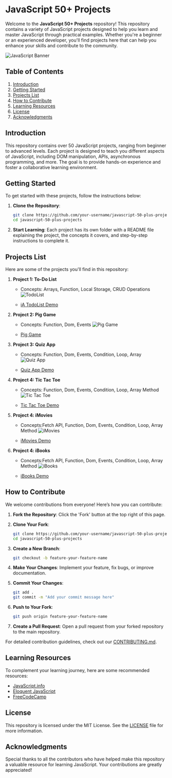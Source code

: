 
# JavaScript 50+ Projects

Welcome to the **JavaScript 50+ Projects** repository! This repository contains a variety of JavaScript projects designed to help you learn and master JavaScript through practical examples. Whether you're a beginner or an experienced developer, you'll find projects here that can help you enhance your skills and contribute to the community.

![JavaScript Banner](https://i.ibb.co/dB1hK0y/Web-Designer-Business-Card-in-Yellow-Modern-Style.png)

## Table of Contents

1. [Introduction](#introduction)
2. [Getting Started](#getting-started)
3. [Projects List](#projects-list)
4. [How to Contribute](#how-to-contribute)
5. [Learning Resources](#learning-resources)
6. [License](#license)
7. [Acknowledgments](#acknowledgments)

## Introduction

This repository contains over 50 JavaScript projects, ranging from beginner to advanced levels. Each project is designed to teach you different aspects of JavaScript, including DOM manipulation, APIs, asynchronous programming, and more. The goal is to provide hands-on experience and foster a collaborative learning environment.

## Getting Started

To get started with these projects, follow the instructions below:

1. **Clone the Repository**:
   ```bash
   git clone https://github.com/your-username/javascript-50-plus-projects.git
   cd javascript-50-plus-projects
   ```

2. **Start Learning**:
   Each project has its own folder with a README file explaining the project, the concepts it covers, and step-by-step instructions to complete it. 

## Projects List

Here are some of the projects you'll find in this repository:

1. **Project 1: To-Do List**
   - Concepts: Arrays, Function, Local Storage, CRUD Operations
    ![TodoList](https://i.ibb.co/xhjzYDF/Screenshot-2024-06-01-at-00-10-28-i-A-Todo-List.png)

   - [iA TodoList Demo](https://todolist-app-ia.netlify.app/)

2. **Project 2: Pig Game**
   - Concepts: Function, Dom, Events
    ![Pig Game](https://i.ibb.co/f07GLdw/Screenshot-2024-06-03-at-15-49-29-Pig-Game.png)
    
   - [Pig Game](https://pig-game-ia.netlify.app/)

3. **Project 3: Quiz App**
   - Concepts: Function, Dom, Events, Condition, Loop, Array
    ![Quiz App](https://i.ibb.co/HpnLHQk/Screenshot-2024-06-05-at-16-35-58-i-A-Quiz-App.png)
    
   - [Quiz App Demo](https://quiz-app-ia.netlify.app/)

4. **Project 4: Tic Tac Toe**
   - Concepts: Function, Dom, Events, Condition, Loop, Array Method
    ![Tic Tac Toe](https://i.ibb.co/Kj4r5KG/Screenshot-2024-06-09-at-18-39-48-Tic-Tac-Toe-Game.png)
    
   - [Tic Tac Toe Demo](https://tic-tac-toe-game-ia.netlify.app/)

5. **Project 4: iMovies**
   - Concepts:Fetch API, Function, Dom, Events, Condition, Loop, Array Method
    ![iMovies](https://i.ibb.co/mqNg3mq/Screenshot-2024-06-27-at-21-54-13-i-Movies.png)
    
   - [iMovies Demo](https://i-movies-web.netlify.app/)

5. **Project 4: iBooks**
   - Concepts:Fetch API, Function, Dom, Events, Condition, Loop, Array Method
    ![iBooks](https://shorturl.at/y1cTd)
    
   - [iBooks Demo](https://i-books-ia.netlify.app/)


## How to Contribute

We welcome contributions from everyone! Here’s how you can contribute:

1. **Fork the Repository**:
   Click the 'Fork' button at the top right of this page.

2. **Clone Your Fork**:
   ```bash
   git clone https://github.com/your-username/javascript-50-plus-projects.git
   cd javascript-50-plus-projects
   ```

3. **Create a New Branch**:
   ```bash
   git checkout -b feature-your-feature-name
   ```

4. **Make Your Changes**:
   Implement your feature, fix bugs, or improve documentation.

5. **Commit Your Changes**:
   ```bash
   git add .
   git commit -m "Add your commit message here"
   ```

6. **Push to Your Fork**:
   ```bash
   git push origin feature-your-feature-name
   ```

7. **Create a Pull Request**:
   Open a pull request from your forked repository to the main repository.

For detailed contribution guidelines, check out our [CONTRIBUTING.md](CONTRIBUTING.md).

## Learning Resources

To complement your learning journey, here are some recommended resources:

- [JavaScript.info](https://javascript.info/)
- [Eloquent JavaScript](https://eloquentjavascript.net/)
- [FreeCodeCamp](https://www.freecodecamp.org/)

## License

This repository is licensed under the MIT License. See the [LICENSE](LICENSE) file for more information.

## Acknowledgments

Special thanks to all the contributors who have helped make this repository a valuable resource for learning JavaScript. Your contributions are greatly appreciated!

